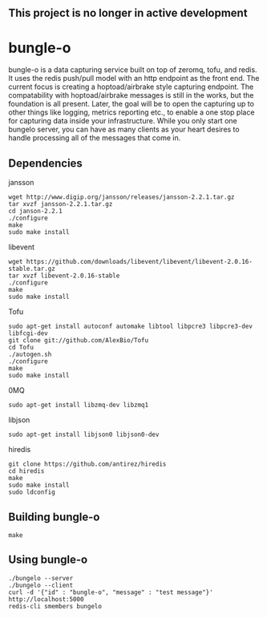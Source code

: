 ## This project is no longer in active development

# bungle-o

bungle-o is a data capturing service built on top of zeromq, tofu, and redis. It uses the redis push/pull model with an http endpoint as the front end. The current focus is creating a hoptoad/airbrake style capturing endpoint. The compatability with hoptoad/airbrake messages is still in the works, but the foundation is all present. Later, the goal will be to open the capturing up to other things like logging, metrics reporting etc., to enable a one stop place for capturing data inside your infrastructure. While you only start one bungelo server, you can have as many clients as your heart desires to handle processing all of the messages that come in.

## Dependencies

jansson

    wget http://www.digip.org/jansson/releases/jansson-2.2.1.tar.gz
    tar xvzf jansson-2.2.1.tar.gz
    cd janson-2.2.1
    ./configure
    make
    sudo make install

libevent
    
    wget https://github.com/downloads/libevent/libevent/libevent-2.0.16-stable.tar.gz
    tar xvzf libevent-2.0.16-stable
    ./configure
    make
    sudo make install

Tofu
    
    sudo apt-get install autoconf automake libtool libpcre3 libpcre3-dev libfcgi-dev
    git clone git://github.com/AlexBio/Tofu
    cd Tofu
    ./autogen.sh
    ./configure
    make
    sudo make install

0MQ

    sudo apt-get install libzmq-dev libzmq1

libjson

    sudo apt-get install libjson0 libjson0-dev

hiredis

    git clone https://github.com/antirez/hiredis
    cd hiredis
    make
    sudo make install
    sudo ldconfig
    
## Building bungle-o

    make
	
## Using bungle-o

    ./bungelo --server
    ./bungelo --client
    curl -d '{"id" : "bungle-o", "message" : "test message"}' http://localhost:5000
    redis-cli smembers bungelo
